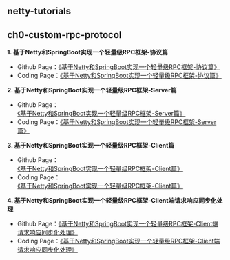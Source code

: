 ## netty-tutorials

## ch0-custom-rpc-protocol

**1. 基于Netty和SpringBoot实现一个轻量级RPC框架-协议篇**

- Github Page：[《基于Netty和SpringBoot实现一个轻量级RPC框架-协议篇》](http://throwable.club/2020/01/12/netty-custom-rpc-framework-protocol)
- Coding Page：[《基于Netty和SpringBoot实现一个轻量级RPC框架-协议篇》](http://throwable.coding.me/2020/01/12/netty-custom-rpc-framework-protocol)

**2. 基于Netty和SpringBoot实现一个轻量级RPC框架-Server篇**

- Github Page：[《基于Netty和SpringBoot实现一个轻量级RPC框架-Server篇》](http://www.throwable.club/2020/01/15/netty-custom-rpc-framework-server)
- Coding Page：[《基于Netty和SpringBoot实现一个轻量级RPC框架-Server篇》](http://throwable.coding.me/2020/01/15/netty-custom-rpc-framework-server)

**3. 基于Netty和SpringBoot实现一个轻量级RPC框架-Client篇**

- Github Page：[《基于Netty和SpringBoot实现一个轻量级RPC框架-Client篇》](http://www.throwable.club/2020/01/16/netty-custom-rpc-framework-client)
- Coding Page：[《基于Netty和SpringBoot实现一个轻量级RPC框架-Client篇》](http://throwable.coding.me/2020/01/16/netty-custom-rpc-framework-client)

**4. 基于Netty和SpringBoot实现一个轻量级RPC框架-Client端请求响应同步化处理**

- Github Page：[《基于Netty和SpringBoot实现一个轻量级RPC框架-Client端请求响应同步化处理》](http://www.throwable.club/2020/01/18/netty-custom-rpc-framework-client-sync)
- Coding Page：[《基于Netty和SpringBoot实现一个轻量级RPC框架-Client端请求响应同步化处理》](http://throwable.coding.me/2020/01/18/netty-custom-rpc-framework-client-sync)